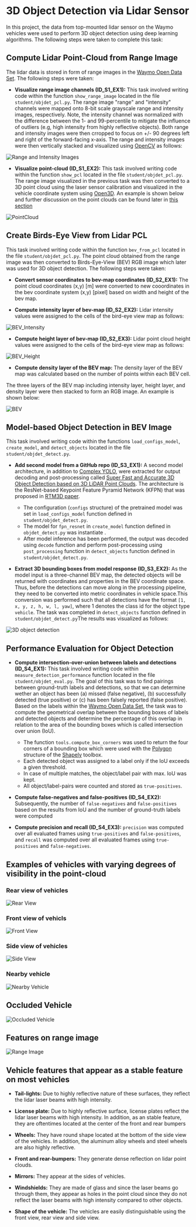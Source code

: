 # 3D Object Detection via Lidar Sensor
In this project, the data from top-mounted lidar sensor on the Waymo vehicles were used to perform 3D object detection using deep learning algorithms. The following steps were taken to complete this task:
## Compute Lidar Point-Cloud from Range Image
The lidar data is stored in form of range images in the [Waymo Open Data Set](https://waymo.com/open/terms). The following steps were taken:

- **Visualize range image channels (ID_S1_EX1):** This task involved writing code within the function `show_range_image` located in the file `student/objdet_pcl.py`. The range image "range" and "intensity" channels were mapped onto 8-bit scale grayscale range and intensity images, respectively. Note, the intensity channel was normalized with the difference between the 1- and 99-percentile to mitigate the influence of outliers (e.g, high intensity from highly reflective objects). Both range and intensity images were then crropped to focus on +/- 90 degrees left and right of the forward-facing x-axis. The range and intensity images were then vertically stacked and visualized using [OpenCV](https://opencv.org/) as follows:

![Range and Intensity Images](Figures/Range_Intensity_Images.JPG)

- **Visualize point-cloud (ID_S1_EX2):** This task involved writing code within the function `show_pcl` located in the file `student/objdet_pcl.py`. The range image visualized in the previous task was then converted to a 3D point cloud using the laser sensor calibration and visualized in the vehicle coordinate system using [Open3D](http://www.open3d.org/). An example is shown below and further discussion on the point clouds can be found later in [this section](#Examples-of-vehicles-with-varying-degrees-of-visibility-in-the-point-cloud)

![PointCloud](Figures/PCL_2.JPG)

## Create Birds-Eye View from Lidar PCL
This task involved writing code within the function `bev_from_pcl` located in the file `student/objdet_pcl.py`. The point cloud obtained from the range image was then converted to Birds-Eye-View (BEV) RGB image which later was used for 3D object detection. The following steps were taken:

- **Convert sensor coordinates to bev-map coordinates (ID_S2_EX1):** The point cloud coordinates (x,y) [m] were converted to new cooordinates in the bev coordinate system (x,y) [pixel] based on width and height of the bev map. 

- **Compute intensity layer of bev-map (ID_S2_EX2):** Lidar intensity values were assigned to the cells of the bird-eye view map as follows:

![BEV_Intensity](Figures/BEV_intensity.JPG)

- **Compute height layer of bev-map (ID_S2_EX3):** Lidar point cloud height values were assigned to the cells of the bird-eye view map as follows:

![BEV_Height](Figures/BEV_height.JPG)

- **Compute density layer of the BEV map:** The density layer of the BEV map was calculated based on the number of points within each BEV cell.

The three layers of the BEV map including intensity layer, height layer, and density layer were then stacked to form an RGB image. An example is shown below:

![BEV](Figures/BEV_RGB.JPG)

## Model-based Object Detection in BEV Image
This task involved writing code within the functions `load_configs_model`, `create_model`, and  `detect_objects` located in the file `student/objdet_detect.py`. 

- **Add second model from a GitHub repo (ID_S3_EX1):** A second model architecture, in addition to [Complex YOLO](https://paperswithcode.com/paper/complex-yolo-real-time-3d-object-detection-on), were extracted for output decoding and post-processing called [Super Fast and Accurate 3D Object Detection based on 3D LiDAR Point Clouds](https://github.com/maudzung/SFA3D). The architecture is the ResNet-based Keypoint Feature Pyramid Network (KFPN) that was proposed in [RTM3D paper](https://arxiv.org/pdf/2001.03343.pdf). 
    * The configuration (`configs` structure) of the pretrained model was set in `load_configs_model` function defined in `student/objdet_detect.py`.
    * The model for `fpn_resnet` in `create_model` function defined in `objdet_detect.py` was instantiate .
    * After model inference has been performed, the output was decoded using `decode` function and perform post-processing using `post_processing` function in `detect_objects` function defined in `student/objdet_detect.py`.

- **Extract 3D bounding boxes from model response (ID_S3_EX2):** As the model input is a three-channel BEV map, the detected objects will be returned with coordinates and properties in the BEV coordinate space. Thus, before the detections can move along in the processing pipeline, they need to be converted into metric coordinates in vehicle space.This conversion was performed such that all detections have the format `[1, x, y, z, h, w, l, yaw]`, where 1 denotes the class id for the object type `vehicle`. The task was completed in `detect_objects` function defined in `student/objdet_detect.py`The results was visualized as follows:

![3D object detection](Figures/Detection_BEV_Label_Image.JPG)

## Performance Evaluation for Object Detection
- **Compute intersection-over-union between labels and detections (ID_S4_EX1):** This task involved writing code within `measure_detection_performance` function located in the file `student/objdet_eval.py`. The goal of this task was to find pairings between ground-truth labels and detections, so that we can determine wether an object has been (a) missed (false negative), (b) successfully detected (true positive) or (c) has been falsely reported (false positive). Based on the labels within the [Waymo Open Data Set](https://waymo.com/open/terms), the task was to compute the geometrical overlap between the bounding boxes of labels and detected objects and determine the percentage of this overlap in relation to the area of the bounding boxes which is called intersection over union (IoU).

    * The function `tools.compute_box_corners` was used to return the four corners of a bounding box which were used with the [Polygon](https://shapely.readthedocs.io/en/stable/manual.html#polygons) structure of the [Shapely](https://shapely.readthedocs.io/en/stable/manual.html) toolbox. 
    * Each detected object was assigned to a label only if the IoU exceeds a given threshold.
    * In case of multiple matches, the object/label pair with max. IoU was kept.
    * All object/label-pairs were counted and stored as `true-positives`.


- **Compute false-negatives and false-positives (ID_S4_EX2):** Subsequently, the number of `false-negatives` and `false-positives` based on the results from IoU and the number of ground-truth labels were computed

- **Compute precision and recall (ID_S4_EX3):** `precision` was computed over all evaluated frames using `true-positives` and `false-positives`, and `recall` was computed over all evaluated frames using `true-positives` and `false-negatives`.


## Examples of vehicles with varying degrees of visibility in the point-cloud
### Rear view of vehicles
![Rear View](Figures/Rear_View.JPG)

### Front view of vehicls
![Front View](Figures/Front_View.JPG)

### Side view of vehicles
![Side View](Figures/Side_View.JPG)

### Nearby vehicle
![Nearby Vehicle](Figures/Nearby_Vehicle.JPG)

## Occluded Vehicle
![Occluded Vehicle](Figures/Occluded_Vehicle.JPG)

## Features on range image
![Range Image](Figures/Range_Image_2.JPG)

## Vehicle features that appear as a stable feature on most vehicles

- **Tail-lights:** Due to highly reflective nature of these surfaces, they reflect the lidar laser beams with high intensity.

- **License plate:** Due to highly reflective surface, license plates reflect the lidar laser beams with high intensity. In addition, as an stable feature, they are oftentimes located at the center of the front and rear bumpers
- **Wheels:** They have round shape located at the bottom of the side view of the vehicles. In addition, the aluminum alloy wheels and steel wheels are also highly reflective.

- **Front and rear-bumpers:** They generate dense reflection on lidar point clouds.

- **Mirrors:** They appear at the sides of vehicles.

- **Windshields:** They are made of glass and since the laser beams go through them, they appear as holes in the point cloud since they do not reflect the laser beams with high intensity compared to other objects.

- **Shape of the vehicle:** The vehicles are easily distinguishable using the front view, rear view and side view. 



